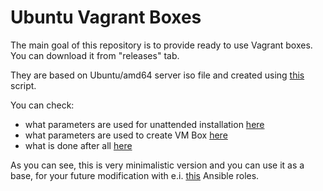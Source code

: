 Ubuntu Vagrant Boxes
====================

The main goal of this repository is to provide ready to use Vagrant boxes. You can download it from "releases" tab.

They are based on Ubuntu/amd64 server iso file and created using [this](https://github.com/kraksoft/vagrant-box/blob/master/build-ubuntu.sh) script.

You can check:
- what parameters are used for unattended installation [here](https://github.com/kraksoft/vagrant-box/blob/master/ubuntu/preseed.cfg)
- what parameters are used to create VM Box [here](https://github.com/kraksoft/vagrant-box/blob/master/build.sh#L196)
- what is done after all [here](https://github.com/kraksoft/vagrant-box/blob/master/late_command.sh)

As you can see, this is very minimalistic version and you can use it as a base, for your future modification with e.i. [this](https://github.com/kraksoft/ansible-roles) Ansible roles.
